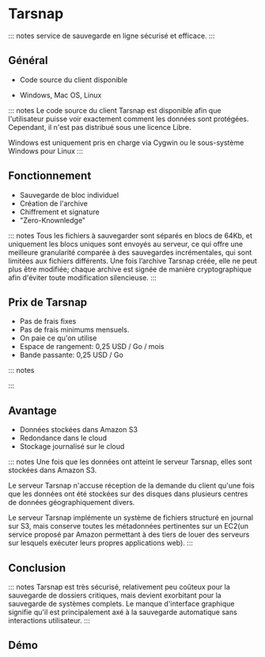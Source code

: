 # Tarsnap

::: notes
service de sauvegarde en ligne sécurisé et efficace.
:::

## Général

- Code source du client disponible 

- Windows, Mac OS, Linux


::: notes
Le code source du client Tarsnap est disponible afin que l'utilisateur puisse voir exactement comment les données sont protégées.
Cependant, il n'est pas distribué sous une licence Libre.

Windows est uniquement pris en charge via Cygwin ou le sous-système Windows pour Linux
:::

## Fonctionnement

- Sauvegarde de bloc individuel
- Création de l'archive
- Chiffrement et signature
- "Zero-Knownledge"

::: notes
Tous les fichiers à sauvegarder sont séparés en blocs de 64Kb, et uniquement les blocs uniques sont envoyés au serveur, ce qui offre une meilleure granularité comparée à des sauvegardes incrémentales, qui sont limitées aux fichiers différents.
Une fois l’archive Tarsnap créée, elle ne peut plus être modifiée; chaque archive est signée de manière cryptographique afin d'éviter toute modification silencieuse.
:::

## Prix de Tarsnap 

- Pas de frais fixes
- Pas de frais minimums mensuels. 
- On paie ce qu'on utilise
- Espace de rangement: 0,25 USD / Go / mois
- Bande passante: 0,25 USD / Go

::: notes

:::

## Avantage

- Données stockées dans Amazon S3
- Redondance dans le cloud
- Stockage journalisé sur le cloud


::: notes
Une fois que les données ont atteint le serveur Tarsnap, elles sont stockées dans Amazon S3.

Le serveur Tarsnap n'accuse réception de la demande du client qu'une fois que les données ont été stockées sur des disques dans plusieurs centres de données géographiquement divers.

Le serveur Tarsnap implémente un système de fichiers structuré en journal sur S3, mais conserve toutes les métadonnées pertinentes sur un EC2(un service proposé par Amazon permettant à des tiers de louer des serveurs sur lesquels exécuter leurs propres applications web).
:::

## Conclusion

::: notes
Tarsnap est très sécurisé, relativement peu coûteux pour la sauvegarde de dossiers critiques, mais devient exorbitant pour la sauvegarde de systèmes complets.
Le manque d'interface graphique signifie qu'il est principalement axé à la sauvegarde automatique sans interactions utilisateur.
:::

## Démo
